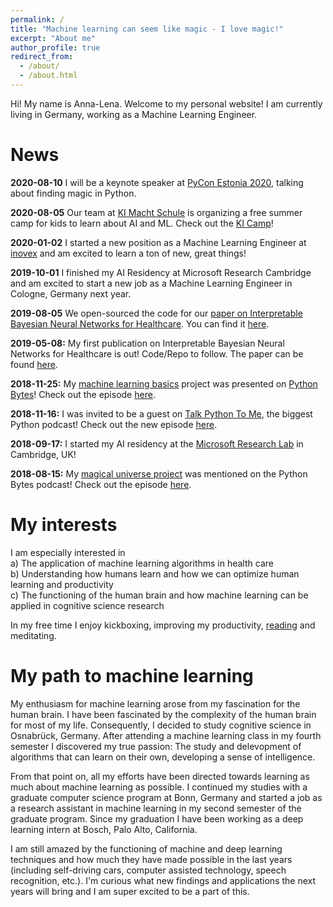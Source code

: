 ```yaml
---
permalink: /
title: "Machine learning can seem like magic - I love magic!"
excerpt: "About me"
author_profile: true
redirect_from: 
  - /about/
  - /about.html
---
```


Hi! My name is Anna-Lena. Welcome to my personal website! I am currently living in Germany, working as a Machine Learning Engineer.

News
=====

**2020-08-10** I will be a keynote speaker at [PyCon Estonia 2020](https://pycon.ee/), talking about finding magic in Python.

**2020-08-05** Our team at [KI Macht Schule](https://ki-macht-schule.de/) is organizing a free summer camp for kids to learn about AI and ML. Check out the [KI Camp](https://ki-camp.de/)!

**2020-01-02** I started a new position as a Machine Learning Engineer at [inovex](https://www.inovex.de/en/) and am excited to learn a ton of new, great things!

**2019-10-01** I finished my AI Residency at Microsoft Research Cambridge and am excited to start a new job as a Machine Learning Engineer in Cologne, Germany next year.

**2019-08-05** We open-sourced the code for our [paper on Interpretable Bayesian Neural Networks for Healthcare](https://arxiv.org/pdf/1905.02599.pdf). You can find it [here](https://github.com/microsoft/horseshoe-bnn).

**2019-05-08:** My first publication on Interpretable Bayesian Neural Networks for Healthcare is out! Code/Repo to follow. The paper can be found [here](https://arxiv.org/pdf/1905.02599.pdf).

**2018-11-25:** My [machine learning basics](https://github.com/zotroneneis/machine_learning_basics
) project was presented on [Python Bytes](https://pythonbytes.fm/)! Check out the episode [here](https://pythonbytes.fm/episodes/show/105/colorizing-and-restoring-old-images-with-deep-learning).

**2018-11-16:** I was invited to be a guest on [Talk Python To Me](https://talkpython.fm/
), the biggest Python podcast! Check out the new episode [here](https://talkpython.fm/episodes/show/186/100-days-of-python-in-a-magical-universe).

**2018-09-17:** I started my AI residency at the [Microsoft Research Lab](https://www.microsoft.com/en-us/research/lab/microsoft-research-cambridge/) in Cambridge, UK!

**2018-08-15:** My [magical universe project](https://github.com/zotroneneis/magical_universe) was mentioned on the Python Bytes podcast! Check out the episode [here](https://pythonbytes.fm/episodes/show/91/will-there-be-a-pyblazor).    

My interests 
=====
I am especially interested in     
a) The application of machine learning algorithms in health care   
b) Understanding how humans learn and how we can optimize human learning and productivity    
c) The functioning of the human brain and how machine learning can be applied in cognitive science research       

In my free time I enjoy kickboxing, improving my productivity, [reading](http://alpopkes.com/reading_list/) and meditating.

My path to machine learning
======

My enthusiasm for machine learning arose from my fascination for the human brain. I have been fascinated by the complexity of the human brain for most of my life. Consequently, I decided to study cognitive science in Osnabrück, Germany. After attending a machine learning class in my fourth semester I discovered my true passion: The study and delevopment of algorithms that can learn on their own, developing a sense of intelligence.

From that point on, all my efforts have been directed towards learning as much about machine learning as possible. I continued my studies with a graduate computer science program at Bonn, Germany and started a job as a research assistant in machine learning in my second semester of the graduate program. Since my graduation I have been working as a deep learning intern at Bosch, Palo Alto, California.
 
I am still amazed by the functioning of machine and deep learning techniques and how much they have made possible in the last years (including self-driving cars, computer assisted technology, speech recognition, etc.). I'm curious what new findings and applications the next years will bring and I am super excited to be a part of this.
<!-- First, I focused on the neuroscientific subjects of the program. However, after visiting a machine learning class in my fourth semester and spending a semester abroad at the Gaab Lab, a neuroscience laboratory at Harvard University, USA, I realized that neuroscience wasn’t the field of study I wanted to pursue. The machine learning class was eye-opening. Algorithms that can learn on their own, developing a sense of intelligence. How cool is that?! Especially neural networks attracted my attention as they are inspired by the functioning of the human brain. -->   
   
<!-- from that point on, all my efforts have been directed towards learning as much about machine learning as possible. Over the past two and a half years I have gained extensive experience studying machine learning and deep learning models, as well as applying them in a variety of contexts. I am fluent in Python, deep learning frameworks like TensorFlow and Keras and I have worked with various machine learning libraries. My excellent grades testify that I have a deep interest in the field and that I like to take on new challenges. Furthermore, my background in cognitive science gives me a unique view on research questions. Different to other STEM students I have attended courses on topics like philosophy of mind, cognitive neuropsychology or neurobiology. The acquired knowledge about the human brain and mind enables me to quickly identify parallels between concepts from AI (like reinforcement learning or neural networks), and their counterparts in cognitive science (psychology and neurobiology, respectively). Also, my efforts and deep interest have spread to my free time. For example, three months ago I have started working on courses at MIT OpenCourseWare to refresh and improve my mathematical skills. Since then, I have happily spent each Sunday working through lectures and recitations on calculus and linear algebra. -->



